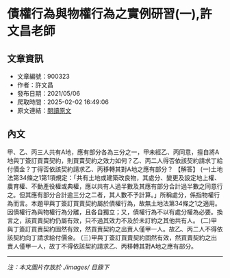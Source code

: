 # 債權行為與物權行為之實例研習(一),許文昌老師

## 文章資訊
- 文章編號：900323
- 作者：許文昌
- 發布日期：2021/05/06
- 爬取時間：2025-02-02 16:49:06
- 原文連結：[閱讀原文](https://real-estate.get.com.tw/Columns/detail.aspx?no=900323)

## 內文
甲、乙、丙三人共有A地，應有部分各為三分之一，甲未經乙、丙同意，擅自將A地與丁簽訂買賣契約，則買賣契約之效力如何？乙、丙二人得否依該契約請求丁給付價金？丁得否依該契約請求乙、丙移轉其對A地之應有部分？
【解答】
(一)土地法第34條之1第1項規定：「共有土地或建築改良物，其處分、變更及設定地上權、農育權、不動產役權或典權，應以共有人過半數及其應有部分合計過半數之同意行之。但其應有部分合計逾三分之二者，其人數不予計算。」所稱處分，係指物權行為而言。本題甲與丁簽訂買賣契約屬於債權行為，故無土地法第34條之1之適用。因債權行為與物權行為分離，且各自獨立；又，債權行為不以有處分權為必要。換言之，該買賣契約仍屬有效，只不過其效力不及於未訂約之其他共有人。
(二)甲與丁簽訂買賣契約固然有效，然買賣契約之出賣人僅甲一人。故乙、丙二人不得依該契約向丁請求給付價金。
(三)甲與丁簽訂買賣契約固然有效，然買賣契約之出賣人僅甲一人，故丁不得依該契約請求乙、丙移轉其對A地之應有部分。

---
*注：本文圖片存放於 ./images/ 目錄下*

